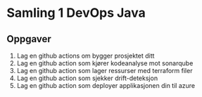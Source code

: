 # Samling 1 DevOps Java

## Oppgaver
1. Lag en github actions om bygger prosjektet ditt
2. Lag en github action som kjører kodeanalyse mot sonarqube
3. Lag en github action som lager ressurser med terraform filer
4. Lag en github action som sjekker drift-deteksjon 
5. Lag en github action som deployer applikasjonen din til azure
